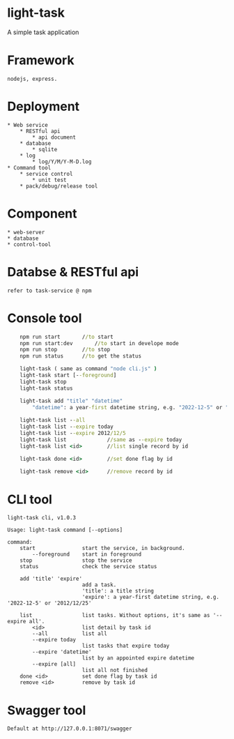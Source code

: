 # light-task
A simple task application

# Framework
	nodejs, express.

# Deployment
	* Web service
		* RESTful api
			* api document
		* database
			* sqlite
		* log
			* log/Y/M/Y-M-D.log
	* Command tool
		* service control
			* unit test
		* pack/debug/release tool
		
# Component
	* web-server
	* database
	* control-tool

# Databse &  RESTful api
	refer to task-service @ npm

# Console tool
```bat
	npm run start		//to start
	npm run	start:dev		//to start in develope mode
	npm run stop		//to stop
	npm run status		//to get the status

	light-task ( same as command "node cli.js" )
	light-task start [--foreground]
	light-task stop
	light-task status

	light-task add "title" "datetime"
		"datetime": a year-first datetime string, e.g. "2022-12-5" or "2012/12/25"
	
	light-task list --all
	light-task list --expire today
	light-task list --expire 2012/12/5
	light-task list				//same as --expire today
	light-task list <id>		//list single record by id

	light-task done <id>		//set done flag by id

	light-task remove <id>		//remove record by id

```

# CLI tool
```text
light-task cli, v1.0.3

Usage: light-task command [--options]

command:
    start               start the service, in background.
        --foreground    start in foreground
    stop                stop the service
    status              check the service status

    add 'title' 'expire'
                        add a task.
                        'title': a title string
                        'expire': a year-first datetime string, e.g. '2022-12-5' or '2012/12/25'

    list                list tasks. Without options, it's same as '--expire all'.
        <id>            list detail by task id
        --all           list all
        --expire today
                        list tasks that expire today
        --expire 'datetime'
                        list by an appointed expire datetime
        --expire [all]
                        list all not finished
    done <id>           set done flag by task id
    remove <id>         remove by task id

```

# Swagger tool
	Default at http://127.0.0.1:8071/swagger